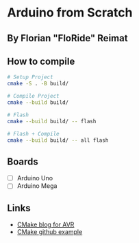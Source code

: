 # Arduino from Scratch
## By Florian "FloRide" Reimat

## How to compile
```sh
# Setup Project
cmake -S . -B build/

# Compile Project
cmake --build build/

# Flash
cmake --build build/ -- flash

# Flash + Compile
cmake --build build/ -- all flash
```

## Boards
- [ ] Arduino Uno
- [ ] Arduino Mega

## Links
- [CMake blog for AVR](https://nnarain.github.io/2016/03/29/AVR-CMake-Toolchain.html)
- [CMake github example](https://github.com/nnarain/cmake-avr-toolchain)
